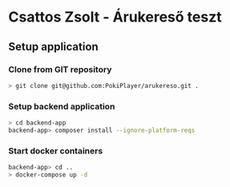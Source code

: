 # Csattos Zsolt - Árukereső teszt

## Setup application

### Clone from GIT repository

```bash
> git clone git@github.com:PokiPlayer/arukereso.git . 
```

### Setup backend application

```bash
> cd backend-app
backend-app> composer install --ignore-platform-reqs
```

### Start docker containers

```bash
backend-app> cd ..
> docker-compose up -d
```
